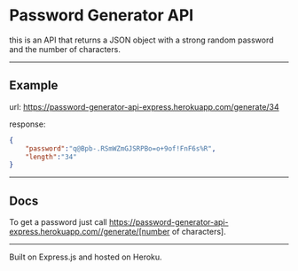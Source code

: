 # Password Generator API

this is an API that returns a JSON object with a strong random password and the number of characters.

---

## Example

url: https://password-generator-api-express.herokuapp.com/generate/34

response:

```JSON
{
    "password":"q@Bpb-.RSmWZmGJSRPBo=o+9of!FnF6s%R",
    "length":"34"
}
```

---

## Docs

To get a password just call https://password-generator-api-express.herokuapp.com//generate/[number of characters].

---

Built on Express.js and hosted on Heroku.
